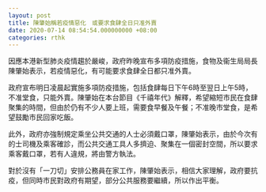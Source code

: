 ```yaml
---
layout: post
title: 陳肇始稱若疫情惡化　或要求食肆全日只准外賣
date: 2020-07-14 08:54:54.000000000 +08:00
categories: rthk
---
```


因應本港新型肺炎疫情趨於嚴峻，政府昨晚宣布多項防疫措施，食物及衞生局局長陳肇始表示，若疫情惡化，有可能要求食肆全日都只准外賣。

政府宣布明日凌晨起實施多項防疫措施，包括食肆每日下午6時至翌日上午5時，不准堂食，只能外賣。陳肇始在本台節目《千禧年代》解釋，希望縮短市民在食肆聚集的時間，但由於仍有不少人要上班，需要食早餐及午餐；不准晚市堂食，是希望鼓勵市民回家吃飯。

此外，政府亦強制規定乘坐公共交通的人士必須戴口罩，陳肇始表示，由於今次有的士司機及乘客確診，而公共交通工具人多擠迫、聚集在一個密封空間，所以要求乘客戴口罩，若有人違規，將由警方執法。

對於沒有「一刀切」安排公務員在家工作，陳肇始表示，相信大家理解，政府要抗疫，但同時市民對政府有期望，部分公共服務要繼續，所以作出平衡。

